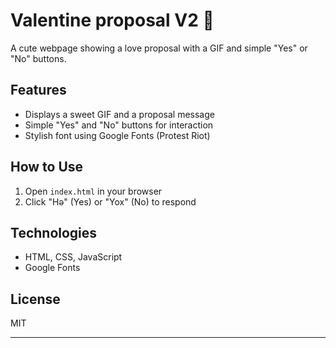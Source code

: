 # Valentine proposal V2 💌

A cute webpage showing a love proposal with a GIF and simple "Yes" or "No" buttons.

## Features

- Displays a sweet GIF and a proposal message  
- Simple "Yes" and "No" buttons for interaction  
- Stylish font using Google Fonts (Protest Riot)  

## How to Use

1. Open `index.html` in your browser  
2. Click "Hə" (Yes) or "Yox" (No) to respond  

## Technologies

- HTML, CSS, JavaScript  
- Google Fonts  

## License

MIT

---
